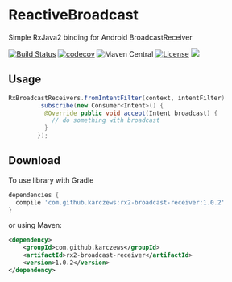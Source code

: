 # ReactiveBroadcast
Simple RxJava2 binding for Android BroadcastReceiver

[![Build Status](https://travis-ci.org/karczews/RxBroadcastReceiver.svg?branch=master)](https://travis-ci.org/karczews/RxBroadcastReceiver)
[![codecov](https://codecov.io/gh/karczews/RxBroadcastReceiver/branch/master/graph/badge.svg)](https://codecov.io/gh/karczews/RxBroadcastReceiver)
![Maven Central](https://img.shields.io/maven-central/v/com.github.karczews/rx2-broadcast-receiver.svg?style=flat) 
[![License](https://img.shields.io/badge/license-Apache%202.0-blue.svg)](https://github.com/karczews/RxBroadcastReceiver/blob/master/LICENSE) <a href="http://www.methodscount.com/?lib=com.github.karczews%3Arx2-broadcast-receiver%3A1.0.2"><img src="https://img.shields.io/badge/Methods and size-core: 20 | deps: 28802 | 18 KB-e91e63.svg"/></a>


Usage
--------
```java
RxBroadcastReceivers.fromIntentFilter(context, intentFilter)
        .subscribe(new Consumer<Intent>() {
          @Override public void accept(Intent broadcast) {
            // do something with broadcast
          }
        });
```

Download
--------

To use library with Gradle

```groovy
dependencies {
  compile 'com.github.karczews:rx2-broadcast-receiver:1.0.2'
}
```

or using Maven:

```xml
<dependency>
    <groupId>com.github.karczews</groupId>
    <artifactId>rx2-broadcast-receiver</artifactId>
    <version>1.0.2</version>
</dependency>
```
